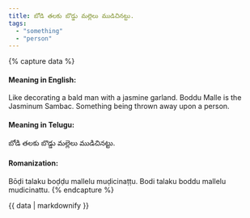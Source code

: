 ```yaml
---
title: బోడి తలకు బొడ్డు మల్లెలు ముడిచినట్టు.
tags:
  - "something"
  - "person"
---
```


{% capture data %}
#### Meaning in English:
Like decorating a bald man with a jasmine garland.
Boddu Malle is the Jasminum Sambac.
Something being thrown away upon a person.

#### Meaning in Telugu:
బోడి తలకు బొడ్డు మల్లెలు ముడిచినట్టు.

#### Romanization:
Bōḍi talaku boḍḍu mallelu muḍicinaṭṭu.
Bodi talaku boddu mallelu mudicinattu.
{% endcapture %}

{{ data | markdownify }}


